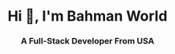 <h1 align="center">Hi 👋, I'm Bahman World</h1>
<h3 align="center">A Full-Stack Developer From USA</h3>
